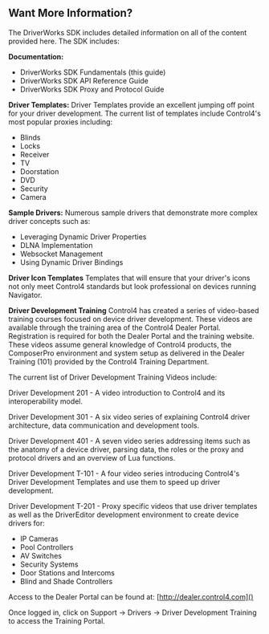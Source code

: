 ## Want More Information?

The DriverWorks SDK includes detailed information on all of the content provided here. The SDK includes:

**Documentation:**
- DriverWorks SDK Fundamentals (this guide)
- DriverWorks SDK API Reference Guide
- DriverWorks SDK Proxy and Protocol Guide

**Driver Templates:**
Driver Templates provide an excellent jumping off point for your driver development. The current list of templates include Control4's most popular proxies including:

- Blinds
- Locks
- Receiver
- TV
- Doorstation
- DVD
- Security
- Camera

**Sample Drivers:**
Numerous sample drivers that demonstrate more complex driver concepts such as:

- Leveraging Dynamic Driver Properties
- DLNA Implementation
- Websocket Management
- Using Dynamic Driver Bindings

**Driver Icon Templates**
Templates that will ensure that your driver's icons not only meet Control4 standards but look professional on devices running Navigator.

**Driver Development Training**
Control4 has created a series of video-based training courses focused on device driver development.  These videos are available through the training area of the Control4 Dealer Portal. Registration is required for both the Dealer Portal and the training website. These videos assume general knowledge of Control4 products, the ComposerPro environment and system setup as delivered in the Dealer Training (101) provided by the Control4 Training Department.

The current list of Driver Development Training Videos include:

Driver Development 201 - A video introduction to Control4 and its interoperability model.

Driver Development 301 - A six video series of explaining Control4 driver architecture, data communication and development tools.

Driver Development 401 - A seven video series addressing items such as the anatomy of a device driver, parsing data, the roles or the proxy and protocol drivers and an overview of Lua functions.

Driver Development T-101 - A four video series introducing Control4's Driver Development Templates and use them to speed up driver development.

Driver Development T-201 - Proxy specific videos that use driver templates as well as  the DriverEditor development environment to create device drivers for:

- IP Cameras
- Pool Controllers
- AV Switches
- Security Systems
- Door Stations and Intercoms
- Blind and Shade Controllers

Access to the Dealer Portal can be found at: [http://dealer.control4.com]()

Once logged in, click on Support -\> Drivers -\> Driver Development Training to access the Training Portal.




